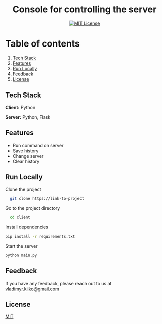 <div align="center">

# Console for controlling the server
[![MIT License](https://img.shields.io/badge/License-MIT-green.svg)](LICENSE)  
</div>

# Table of contents  
1. [Tech Stack](#Stack) 
2. [Features](#Features)
3. [Run Locally](#run)
4. [Feedback](#Feedback)
5. [License](#License)
<div id="Stack">

## Tech Stack  

**Client:** Python 

**Server:** Python, Flask
</div>
<div id="Features">

## Features  

- Run command on server
- Save history
- Change server
- Clear history
</div>
<div id="run">

## Run Locally  

Clone the project  

~~~bash  
  git clone https://link-to-project
~~~

Go to the project directory  

~~~bash  
  cd client
~~~

Install dependencies  

~~~bash  
pip install -r requirements.txt
~~~

Start the server  

~~~bash  
python main.py
~~~

</div>
<div id="Feedback">

## Feedback

If you have any feedback, please reach out to us at vladimyr.kilko@gmail.com
</div>
<div id="License">

## License

[MIT](LICENSE)
</div>